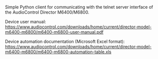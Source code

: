 Simple Python client for communicating with the telnet server interface of the AudioControl Director M6400/M6800.

Device user manual:
https://www.audiocontrol.com/downloads/home/current/director-model-m6400-m6800/m6400-m6800-user-manual.pdf

Device automation documentation (Microsoft Excel format):
https://www.audiocontrol.com/downloads/home/current/director-model-m6400-m6800/m6400-m6800-automation-table.xls
